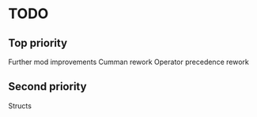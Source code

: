 ﻿# TODO

## Top priority
Further mod improvements
Cumman rework
Operator precedence rework

## Second priority
Structs
